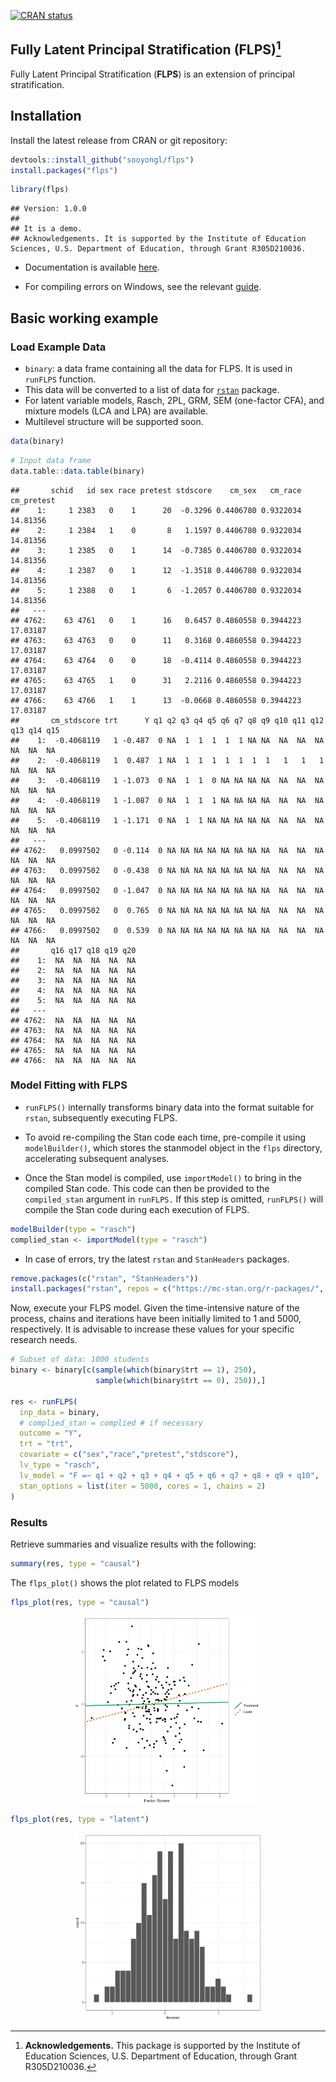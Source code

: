 
<!-- badges: start -->

[![CRAN
status](https://www.r-pkg.org/badges/version/flps)](https://CRAN.R-project.org/package=flps)
<!-- badges: end -->

## Fully Latent Principal Stratification (FLPS)[^1]

Fully Latent Principal Stratification (**FLPS**) is an extension of
principal stratification.

## Installation

Install the latest release from CRAN or git repository:

``` r
devtools::install_github("sooyongl/flps")
install.packages("flps")
```

``` r
library(flps)
```

    ## Version: 1.0.0
    ## 
    ## It is a demo.
    ## Acknowledgements. It is supported by the Institute of Education Sciences, U.S. Department of Education, through Grant R305D210036.

- Documentation is available [here](https://sooyongl.github.io/flps/).

- For compiling errors on Windows, see the relevant
  [guide](https://github.com/stan-dev/rstan/wiki/Configuring-C---Toolchain-for-Windows#r-42).

## Basic working example

### Load Example Data

- `binary`: a data frame containing all the data for FLPS. It is used in
  `runFLPS` function.
- This data will be converted to a list of data for
  [`rstan`](https://github.com/stan-dev/rstan) package.
- For latent variable models, Rasch, 2PL, GRM, SEM (one-factor CFA), and
  mixture models (LCA and LPA) are available.
- Multilevel structure will be supported soon.

``` r
data(binary)
```

``` r
# Input data frame
data.table::data.table(binary)
```

    ##       schid   id sex race pretest stdscore    cm_sex   cm_race cm_pretest
    ##    1:     1 2383   0    1      20  -0.3296 0.4406780 0.9322034   14.81356
    ##    2:     1 2384   1    0       8   1.1597 0.4406780 0.9322034   14.81356
    ##    3:     1 2385   0    1      14  -0.7385 0.4406780 0.9322034   14.81356
    ##    4:     1 2387   0    1      12  -1.3518 0.4406780 0.9322034   14.81356
    ##    5:     1 2388   0    1       6  -1.2057 0.4406780 0.9322034   14.81356
    ##   ---                                                                    
    ## 4762:    63 4761   0    1      16   0.6457 0.4860558 0.3944223   17.03187
    ## 4763:    63 4763   0    0      11   0.3168 0.4860558 0.3944223   17.03187
    ## 4764:    63 4764   0    0      18  -0.4114 0.4860558 0.3944223   17.03187
    ## 4765:    63 4765   1    0      31   2.2116 0.4860558 0.3944223   17.03187
    ## 4766:    63 4766   1    1      13  -0.0668 0.4860558 0.3944223   17.03187
    ##       cm_stdscore trt      Y q1 q2 q3 q4 q5 q6 q7 q8 q9 q10 q11 q12 q13 q14 q15
    ##    1:  -0.4068119   1 -0.487  0 NA  1  1  1  1  1 NA NA  NA  NA  NA  NA  NA  NA
    ##    2:  -0.4068119   1  0.487  1 NA  1  1  1  1  1  1  1   1   1   1  NA  NA  NA
    ##    3:  -0.4068119   1 -1.073  0 NA  1  1  0 NA NA NA NA  NA  NA  NA  NA  NA  NA
    ##    4:  -0.4068119   1 -1.087  0 NA  1  1  1 NA NA NA NA  NA  NA  NA  NA  NA  NA
    ##    5:  -0.4068119   1 -1.171  0 NA  1  1 NA NA NA NA NA  NA  NA  NA  NA  NA  NA
    ##   ---                                                                          
    ## 4762:   0.0997502   0 -0.114  0 NA NA NA NA NA NA NA NA  NA  NA  NA  NA  NA  NA
    ## 4763:   0.0997502   0 -0.438  0 NA NA NA NA NA NA NA NA  NA  NA  NA  NA  NA  NA
    ## 4764:   0.0997502   0 -1.047  0 NA NA NA NA NA NA NA NA  NA  NA  NA  NA  NA  NA
    ## 4765:   0.0997502   0  0.765  0 NA NA NA NA NA NA NA NA  NA  NA  NA  NA  NA  NA
    ## 4766:   0.0997502   0  0.539  0 NA NA NA NA NA NA NA NA  NA  NA  NA  NA  NA  NA
    ##       q16 q17 q18 q19 q20
    ##    1:  NA  NA  NA  NA  NA
    ##    2:  NA  NA  NA  NA  NA
    ##    3:  NA  NA  NA  NA  NA
    ##    4:  NA  NA  NA  NA  NA
    ##    5:  NA  NA  NA  NA  NA
    ##   ---                    
    ## 4762:  NA  NA  NA  NA  NA
    ## 4763:  NA  NA  NA  NA  NA
    ## 4764:  NA  NA  NA  NA  NA
    ## 4765:  NA  NA  NA  NA  NA
    ## 4766:  NA  NA  NA  NA  NA

### Model Fitting with FLPS

- `runFLPS()` internally transforms binary data into the format suitable
  for `rstan`, subsequently executing FLPS.

- To avoid re-compiling the Stan code each time, pre-compile it using
  `modelBuilder()`, which stores the stanmodel object in the `flps`
  directory, accelerating subsequent analyses.

- Once the Stan model is compiled, use `importModel()` to bring in the
  compiled Stan code. This code can then be provided to the
  `compiled_stan` argument in `runFLPS.` If this step is omitted,
  `runFLPS()` will compile the Stan code during each execution of FLPS.

``` r
modelBuilder(type = "rasch")
complied_stan <- importModel(type = "rasch")
```

- In case of errors, try the latest `rstan` and `StanHeaders` packages.

``` r
remove.packages(c("rstan", "StanHeaders"))
install.packages("rstan", repos = c("https://mc-stan.org/r-packages/", getOption("repos")))
```

Now, execute your FLPS model. Given the time-intensive nature of the
process, chains and iterations have been initially limited to 1 and
5000, respectively. It is advisable to increase these values for your
specific research needs.

``` r
# Subset of data: 1000 students
binary <- binary[c(sample(which(binary$trt == 1), 250), 
                   sample(which(binary$trt == 0), 250)),]

res <- runFLPS(
  inp_data = binary,
  # complied_stan = complied # if necessary
  outcome = "Y",
  trt = "trt",
  covariate = c("sex","race","pretest","stdscore"),
  lv_type = "rasch",
  lv_model = "F =~ q1 + q2 + q3 + q4 + q5 + q6 + q7 + q8 + q9 + q10",
  stan_options = list(iter = 5000, cores = 1, chains = 2)
)
```

### Results

Retrieve summaries and visualize results with the following:

``` r
summary(res, type = "causal")
```

The `flps_plot()` shows the plot related to FLPS models

``` r
flps_plot(res, type = "causal")
```

<img src="man/figures/causal_1.png" width="60%" style="display: block; margin: auto;" />

``` r
flps_plot(res, type = "latent")
```

<img src="man/figures/latent_1.png" width="60%" style="display: block; margin: auto;" />

[^1]: **Acknowledgements.** This package is supported by the Institute
    of Education Sciences, U.S. Department of Education, through Grant
    R305D210036.
